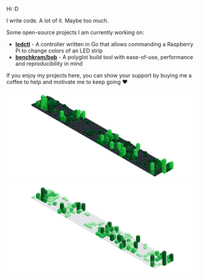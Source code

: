 Hi :D

I write code. A lot of it. Maybe too much.

Some open-source projects I am currently working on:
- [**ledctl**](https://github.com/rdnt/ledctl) - A controller written in Go that allows commanding a Raspberry Pi to change colors of an LED strip
- [**benchkram/bob**](https://github.com/benchkram/bob) - A polyglot build tool with ease-of-use, performance and reproducibility in mind

If you enjoy my projects here, you can show your support by buying me a coffee to help and motivate me to keep going ❤️

[![Contributions](assets/contributions-dark.svg)](http://github.com/rdnt#gh-dark-mode-only)
[![Contributions](assets/contributions-light.svg)](http://github.com/rdnt#gh-light-mode-only)
